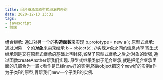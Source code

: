 ```yaml
---
title: 组合继承和原型式继承的差别
date: 2020-12-13 13:31
tags:
- javascript
- 前端
---
```


组合继承: 通过对另一个的**构造函数**来实现 b.prototype = new a();
原型式继承: 通过对另一个的**对象**来实现继承 b = object(c); //实现对象之间的信息共享
寄生式继承则是又在原型式继承的基础上再封装,省略了原型式继承之后,对对象的增强,通过函数createAnother帮我们实现.
原型式继承类似于组合继承,就是把组合继承里面的几部合为一部 c看作是已经new好的实例,然后object把这个new好的实例a作为子类F的原型,再帮我们new一个子类F的实例.